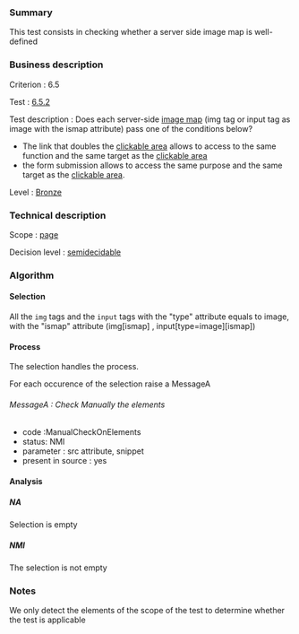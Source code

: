 ### Summary

This test consists in checking whether a server side image map is
well-defined

### Business description

Criterion : 6.5

Test : [6.5.2](http://www.braillenet.org/accessibilite/referentiel-aw21-en/index.php#test-6-5-2)

Test description : Does each server-side [image
map](index.php/glossary-76.html#mImgReactive) (img tag or input tag as
image with the ismap attribute) pass one of the conditions below?

-   The link that doubles the [clickable
    area](index.php/glossary-76.html#mZoneCliquable) allows to access to
    the same function and the same target as the [clickable
    area](index.php/glossary-76.html#mZoneCliquable)
-   the form submission allows to access the same purpose and the same
    target as the [clickable
    area](index.php/glossary-76.html#mZoneCliquable).

Level : [Bronze](/en/category/rules-design/accessiweb-11/level/bronze)

### Technical description

Scope : [page](/en/category/rules-design/accessiweb-11/scope/page)

Decision level :
[semidecidable](/en/category/rules-design/accessiweb-11/decision-level/semidecidable)

### Algorithm

#### Selection

All the `img` tags and the `input` tags with the "type" attribute
equals to image, with the "ismap" attribute (img[ismap] ,
input[type=image][ismap])

#### Process

The selection handles the process.

For each occurence of the selection raise a MessageA

###### MessageA : Check Manually the elements

-   code :ManualCheckOnElements
-   status: NMI
-   parameter : src attribute, snippet
-   present in source : yes

#### Analysis

##### NA

Selection is empty

##### NMI

The selection is not empty

### Notes

We only detect the elements of the scope of the test to determine
whether the test is applicable

